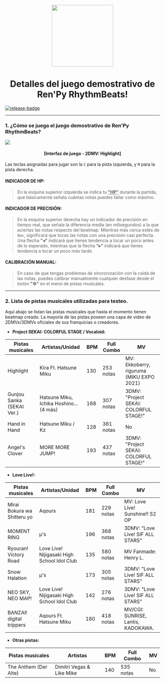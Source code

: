 [release]: https://github.com/CharlieFuu69/RenPy_RhythmBeats/releases
[release-badge]: https://img.shields.io/github/v/release/CharlieFuu69/RenPy_RhythmBeats?style=for-the-badge&logo=github

<p align="center">
  <img width="200" height="200" src="https://user-images.githubusercontent.com/77955772/208582867-fe267999-3f6c-448f-ae78-26b14ced10ac.png">
</p>

<h1 align = "center"> Detalles del juego demostrativo de Ren'Py RhythmBeats! </h1>

[![release-badge]][release]

---
### 1. ¿Cómo se juega el juego demostrativo de Ren'Py RhythmBeats?

<img align="center" src="https://user-images.githubusercontent.com/77955772/209073140-0bbd0583-4c06-47c4-a768-b42c4b7e660a.png"></img>
<h4 align = "center"> [Interfaz de juego - 2DMV: Highlight] </h4>

Las teclas asignadas para jugar son la `C` para la pista izquierda, y `M` para la pista derecha.

#### INDICADOR DE HP:
> En la esquina superior izquierda se indica tu <ins>**"HP"**</ins> durante la partida, que básicamente señala cuántas notas puedes fallar como máximo.

#### INDICADOR DE PRECISIÓN:
> En la esquina superior derecha hay un indicador de precisión en tiempo real, que señala la diferencia media (en milisegundos) a la que aciertas las notas respecto del beatmap. Mientras más cerca estés de `0ms`, significará que tocas las notas con una precisión casi perfecta.
> Una flecha **"◂"** indicará que tienes tendencia a tocar un poco antes de lo esperado, mientras que la flecha **"▸"** indicará que tienes tendencia a tocar un poco más tarde.

#### CALIBRACIÓN MANUAL:
> En caso de que tengas problemas de sincronización con la caída de las notas, puedes calibrar manualmente cualquier desfase desde el botón **"⚙"** en el menú de pistas musicales.

---
### 2. Lista de pistas musicales utilizadas para testeo.

Aquí abajo se listan las pistas musicales que hasta el momento tienen beatmap creado. La mayoría de las pistas poseen una capa de video de 2DMVs/3DMVs oficiales de sus franquicias o creadores.

* **Project SEKAI: COLORFUL STAGE / Vocaloid:**

|Pistas musicales|Artistas/Unidad|BPM|Full Combo|MV|
|---|---|---|---|---|
|Highlight|Kira Ft. Hatsune Miku|130|253 notas|MV: Ekkoberry, riguruma (MIKU EXPO 2021)|
|Gunjou Sanka (SEKAI Ver.)|Hatsune Miku, Ichika Hoshino... (4 más)|168|307 notas|3DMV: "Project SEKAI: COLORFUL STAGE!"|
|Hand in Hand|Hatsune Miku / Kz|128|381 notas|No|
|Angel's Clover|MORE MORE JUMP!|193|437 notas|3DMV: "Project SEKAI: COLORFUL STAGE!"|


* **Love Live!:**

|Pistas musicales|Artistas/Unidad|BPM|Full Combo|MV|
|---|---|---|---|---|
|Mirai Bokura wa Shitteru yo|Aqours|181|229 notas|MV: Love Live! Sunshine!! S2 OP|
|MOMENT RING|μ's|196|368 notas|3DMV: "Love Live! SIF ALL STARS"|
|Ryouran! Victory Road|Love Live! Nijigasaki High School Idol Club|135|580 notas|MV Fanmade: Henry L.|
|Snow Halation|μ's|173|305 notas|3DMV: "Love Live! SIF ALL STARS"|
|NEO SKY, NEO MAP!|Love Live! Nijigasaki High School Idol Club|142|276 notas|3DMV: "Love Live! SIF ALL STARS"|
|BANZAI! digital trippers|Aqours Ft. Hatsune Miku|180|418 notas|MV/CGI: SUNRISE, Lantis, KADOKAWA.|

* **Otras pistas:**

|Pistas musicales|Artistas|BPM|Full Combo|MV|
|---|---|---|---|---|
|The Anthem (Der Alte)|Dimitri Vegas & Like Mike|140|535 notas|No|
